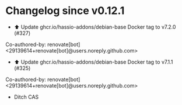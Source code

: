# Changelog since v0.12.1
- ⬆️ Update ghcr.io/hassio-addons/debian-base Docker tag to v7.2.0 (#327)

Co-authored-by: renovate[bot] <29139614+renovate[bot]@users.noreply.github.com> 
- ⬆️ Update ghcr.io/hassio-addons/debian-base Docker tag to v7.1.1 (#325)

Co-authored-by: renovate[bot] <29139614+renovate[bot]@users.noreply.github.com> 
- Ditch CAS 

